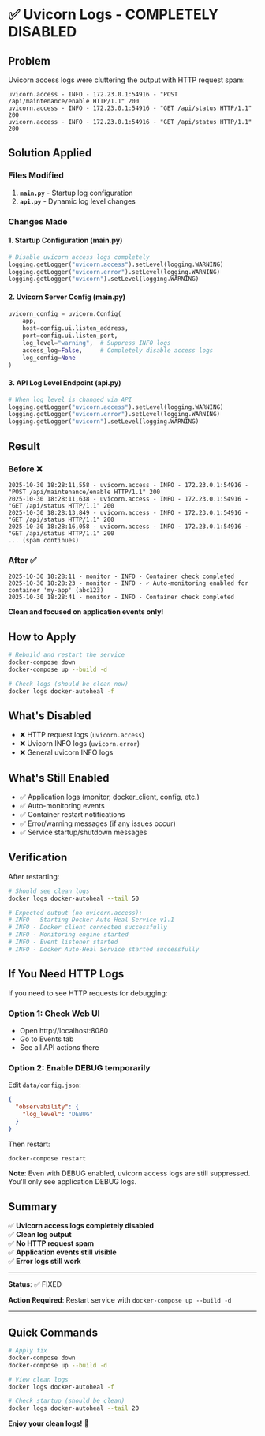# ✅ Uvicorn Logs - COMPLETELY DISABLED

## Problem
Uvicorn access logs were cluttering the output with HTTP request spam:
```
uvicorn.access - INFO - 172.23.0.1:54916 - "POST /api/maintenance/enable HTTP/1.1" 200
uvicorn.access - INFO - 172.23.0.1:54916 - "GET /api/status HTTP/1.1" 200
uvicorn.access - INFO - 172.23.0.1:54916 - "GET /api/status HTTP/1.1" 200
```

## Solution Applied

### Files Modified
1. **`main.py`** - Startup log configuration
2. **`api.py`** - Dynamic log level changes

### Changes Made

#### 1. Startup Configuration (main.py)
```python
# Disable uvicorn access logs completely
logging.getLogger("uvicorn.access").setLevel(logging.WARNING)
logging.getLogger("uvicorn.error").setLevel(logging.WARNING)
logging.getLogger("uvicorn").setLevel(logging.WARNING)
```

#### 2. Uvicorn Server Config (main.py)
```python
uvicorn_config = uvicorn.Config(
    app,
    host=config.ui.listen_address,
    port=config.ui.listen_port,
    log_level="warning",  # Suppress INFO logs
    access_log=False,     # Completely disable access logs
    log_config=None
)
```

#### 3. API Log Level Endpoint (api.py)
```python
# When log level is changed via API
logging.getLogger("uvicorn.access").setLevel(logging.WARNING)
logging.getLogger("uvicorn.error").setLevel(logging.WARNING)
logging.getLogger("uvicorn").setLevel(logging.WARNING)
```

## Result

### Before ❌
```
2025-10-30 18:28:11,558 - uvicorn.access - INFO - 172.23.0.1:54916 - "POST /api/maintenance/enable HTTP/1.1" 200
2025-10-30 18:28:11,638 - uvicorn.access - INFO - 172.23.0.1:54916 - "GET /api/status HTTP/1.1" 200
2025-10-30 18:28:13,849 - uvicorn.access - INFO - 172.23.0.1:54916 - "GET /api/status HTTP/1.1" 200
2025-10-30 18:28:16,058 - uvicorn.access - INFO - 172.23.0.1:54916 - "GET /api/status HTTP/1.1" 200
... (spam continues)
```

### After ✅
```
2025-10-30 18:28:11 - monitor - INFO - Container check completed
2025-10-30 18:28:23 - monitor - INFO - ✓ Auto-monitoring enabled for container 'my-app' (abc123)
2025-10-30 18:28:41 - monitor - INFO - Container check completed
```

**Clean and focused on application events only!**

## How to Apply

```bash
# Rebuild and restart the service
docker-compose down
docker-compose up --build -d

# Check logs (should be clean now)
docker logs docker-autoheal -f
```

## What's Disabled

- ❌ HTTP request logs (`uvicorn.access`)
- ❌ Uvicorn INFO logs (`uvicorn.error`)
- ❌ General uvicorn INFO logs

## What's Still Enabled

- ✅ Application logs (monitor, docker_client, config, etc.)
- ✅ Auto-monitoring events
- ✅ Container restart notifications
- ✅ Error/warning messages (if any issues occur)
- ✅ Service startup/shutdown messages

## Verification

After restarting:

```bash
# Should see clean logs
docker logs docker-autoheal --tail 50

# Expected output (no uvicorn.access):
# INFO - Starting Docker Auto-Heal Service v1.1
# INFO - Docker client connected successfully
# INFO - Monitoring engine started
# INFO - Event listener started
# INFO - Docker Auto-Heal Service started successfully
```

## If You Need HTTP Logs

If you need to see HTTP requests for debugging:

### Option 1: Check Web UI
- Open http://localhost:8080
- Go to Events tab
- See all API actions there

### Option 2: Enable DEBUG temporarily
Edit `data/config.json`:
```json
{
  "observability": {
    "log_level": "DEBUG"
  }
}
```

Then restart:
```bash
docker-compose restart
```

**Note**: Even with DEBUG enabled, uvicorn access logs are still suppressed. You'll only see application DEBUG logs.

## Summary

✅ **Uvicorn access logs completely disabled**  
✅ **Clean log output**  
✅ **No HTTP request spam**  
✅ **Application events still visible**  
✅ **Error logs still work**  

---

**Status**: ✅ FIXED

**Action Required**: Restart service with `docker-compose up --build -d`

---

## Quick Commands

```bash
# Apply fix
docker-compose down
docker-compose up --build -d

# View clean logs
docker logs docker-autoheal -f

# Check startup (should be clean)
docker logs docker-autoheal --tail 20
```

**Enjoy your clean logs!** 🎉

